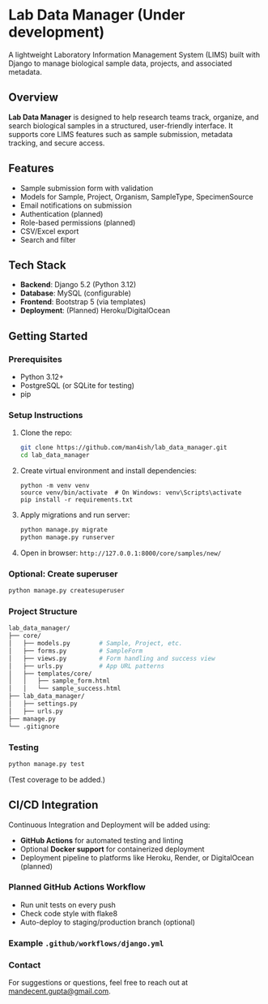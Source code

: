 # Lab Data Manager (Under development)

A lightweight Laboratory Information Management System (LIMS) built with Django to manage biological sample data, projects, and associated metadata.

## Overview

**Lab Data Manager** is designed to help research teams track, organize, and search biological samples in a structured, user-friendly interface. It supports core LIMS features such as sample submission, metadata tracking, and secure access.

## Features

- Sample submission form with validation
- Models for Sample, Project, Organism, SampleType, SpecimenSource
- Email notifications on submission
- Authentication (planned)
- Role-based permissions (planned)
- CSV/Excel export
- Search and filter

## Tech Stack

- **Backend**: Django 5.2 (Python 3.12)
- **Database**: MySQL (configurable)
- **Frontend**: Bootstrap 5 (via templates)
- **Deployment**: (Planned) Heroku/DigitalOcean

## Getting Started

### Prerequisites

- Python 3.12+
- PostgreSQL (or SQLite for testing)
- pip

### Setup Instructions

1. Clone the repo:

   ```bash
   git clone https://github.com/man4ish/lab_data_manager.git
   cd lab_data_manager

2. Create virtual environment and install dependencies:

    ```
    python -m venv venv
    source venv/bin/activate  # On Windows: venv\Scripts\activate
    pip install -r requirements.txt
    ```

3. Apply migrations and run server:

    ```bash
    python manage.py migrate
    python manage.py runserver
    ```
4. Open in browser: ```http://127.0.0.1:8000/core/samples/new/```

### Optional: Create superuser

```bash
python manage.py createsuperuser
```

### Project Structure

```bash
lab_data_manager/
├── core/
│   ├── models.py        # Sample, Project, etc.
│   ├── forms.py         # SampleForm
│   ├── views.py         # Form handling and success view
│   ├── urls.py          # App URL patterns
│   ├── templates/core/
│   │   ├── sample_form.html
│   │   └── sample_success.html
├── lab_data_manager/
│   ├── settings.py
│   ├── urls.py
├── manage.py
└── .gitignore
```

### Testing
```bash
python manage.py test
```
(Test coverage to be added.)

## CI/CD Integration

Continuous Integration and Deployment will be added using:

- **GitHub Actions** for automated testing and linting
- Optional **Docker support** for containerized deployment
- Deployment pipeline to platforms like Heroku, Render, or DigitalOcean (planned)

### Planned GitHub Actions Workflow

- Run unit tests on every push
- Check code style with flake8
- Auto-deploy to staging/production branch (optional)

### Example `.github/workflows/django.yml`

### Contact
For suggestions or questions, feel free to reach out at mandecent.gupta@gmail.com.
